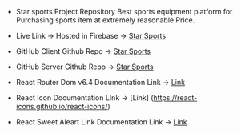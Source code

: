 * Star sports Project Repository
 Best sports equipment  platform for Purchasing  sports item  at extremely reasonable Price.


 * Live Link ->
 Hosted in Firebase -> [Star Sports]( https://toy-marketplace-5ed0a.web.app/)


 * GitHub Client 
Github Repo -> [Star Sports](https://github.com/programming-hero-web-course-4/b7a11-toy-marketplace-client-side-Amitsengupta332)

 * GitHub Server
 Github Repo -> [Star Sports](https://github.com/programming-hero-web-course-4/b7a11-toy-marketplace-server-side-Amitsengupta332)

 * React Router Dom v6.4 
 Documentation Link -> [Link](https://reactrouter.com/en/main/start/overview)

* React Icon 
Documentation LInk -> [Link] (https://react-icons.github.io/react-icons/)

* React Sweet Aleart Link
Documentation Link -> [Link](https://sweetalert2.github.io/recipe-gallery/sweetalert2-react.html)